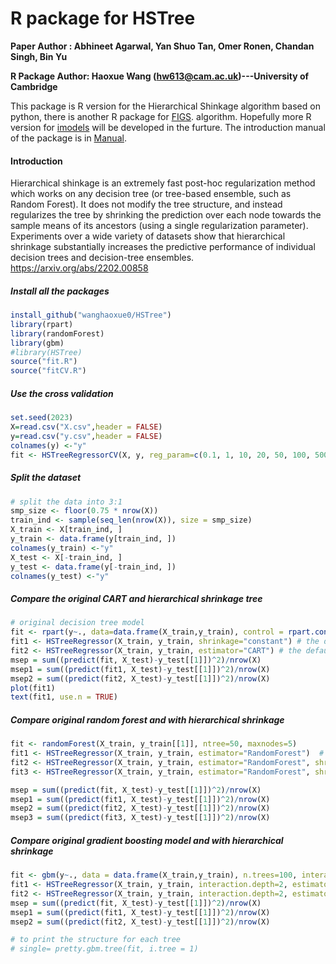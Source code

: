# R package for HSTree

**Paper Author : Abhineet Agarwal, Yan Shuo Tan, Omer Ronen, Chandan Singh, Bin Yu**

**R Package Author:  Haoxue Wang (hw613@cam.ac.uk)---University of Cambridge**

This package is R version for the Hierarchical Shinkage algorithm based on python, there is another R package for [FIGS](https://github.com/wanghaoxue0/figs). algorithm. Hopefully more R version for [imodels](https://github.com/csinva/imodels) will be developed in the furture. The introduction manual of the package is in [Manual](https://github.com/wanghaoxue0/HSTree/blob/main/HSTree_0.8.0.pdf). 

#### Introduction

Hierarchical shinkage is an extremely fast post-hoc regularization method which works on any decision tree (or tree-based ensemble, such as Random Forest). It does not modify the tree structure, and instead regularizes the tree by shrinking the prediction over each node towards the sample means of its ancestors (using a single regularization parameter). Experiments over a wide variety of datasets show that hierarchical shrinkage substantially increases the predictive performance of individual decision trees and decision-tree ensembles.  https://arxiv.org/abs/2202.00858

##### Install all the packages 

```R
install_github("wanghaoxue0/HSTree")
library(rpart)
library(randomForest)
library(gbm)
#library(HSTree) 
source("fit.R")
source("fitCV.R")
```

##### Use the cross validation

```R
set.seed(2023)
X=read.csv("X.csv",header = FALSE)
y=read.csv("y.csv",header = FALSE)
colnames(y) <-"y"
fit <- HSTreeRegressorCV(X, y, reg_param=c(0.1, 1, 10, 20, 50, 100, 500), cv=4, verbose=TRUE, shrinkage="constant") # the default estimator is CART

```

##### Split the dataset

```R
# split the data into 3:1
smp_size <- floor(0.75 * nrow(X))
train_ind <- sample(seq_len(nrow(X)), size = smp_size)
X_train <- X[train_ind, ]
y_train <- data.frame(y[train_ind, ])
colnames(y_train) <-"y"
X_test <- X[-train_ind, ]
y_test <- data.frame(y[-train_ind, ])
colnames(y_test) <-"y"
```

##### Compare the original CART and hierarchical shrinkage tree

```R
# original decision tree model
fit <- rpart(y~., data=data.frame(X_train,y_train), control = rpart.control(maxdepth = 5))
fit1 <- HSTreeRegressor(X_train, y_train, shrinkage="constant") # the default estimator is CART
fit2 <- HSTreeRegressor(X_train, y_train, estimator="CART") # the default shrinkage method is node_based
msep = sum((predict(fit, X_test)-y_test[[1]])^2)/nrow(X)
msep1 = sum((predict(fit1, X_test)-y_test[[1]])^2)/nrow(X)
msep2 = sum((predict(fit2, X_test)-y_test[[1]])^2)/nrow(X)
plot(fit1)
text(fit1, use.n = TRUE)
```

##### Compare original random forest and with hierarchical shrinkage

```R
fit <- randomForest(X_train, y_train[[1]], ntree=50, maxnodes=5)
fit1 <- HSTreeRegressor(X_train, y_train, estimator="RandomForest")  # the default shrinkage method is node_based
fit2 <- HSTreeRegressor(X_train, y_train, estimator="RandomForest", shrinkage="constant")
fit3 <- HSTreeRegressor(X_train, y_train, estimator="RandomForest", shrinkage="leaf_based")

msep = sum((predict(fit, X_test)-y_test[[1]])^2)/nrow(X)
msep1 = sum((predict(fit1, X_test)-y_test[[1]])^2)/nrow(X)
msep2 = sum((predict(fit2, X_test)-y_test[[1]])^2)/nrow(X)
msep3 = sum((predict(fit3, X_test)-y_test[[1]])^2)/nrow(X)
```

##### Compare original gradient boosting model and with hierarchical shrinkage

```R
fit <- gbm(y~., data = data.frame(X_train,y_train), n.trees=100, interaction.depth=2)
fit1 <- HSTreeRegressor(X_train, y_train, interaction.depth=2, estimator="GradientBoosting")  # the default shrinkage method is node_based
fit2 <- HSTreeRegressor(X_train, y_train, interaction.depth=2, estimator="GradientBoosting", shrinkage="constant")
msep = sum((predict(fit, X_test)-y_test[[1]])^2)/nrow(X)
msep1 = sum((predict(fit1, X_test)-y_test[[1]])^2)/nrow(X)
msep2 = sum((predict(fit2, X_test)-y_test[[1]])^2)/nrow(X)

# to print the structure for each tree
# single= pretty.gbm.tree(fit, i.tree = 1)
```


